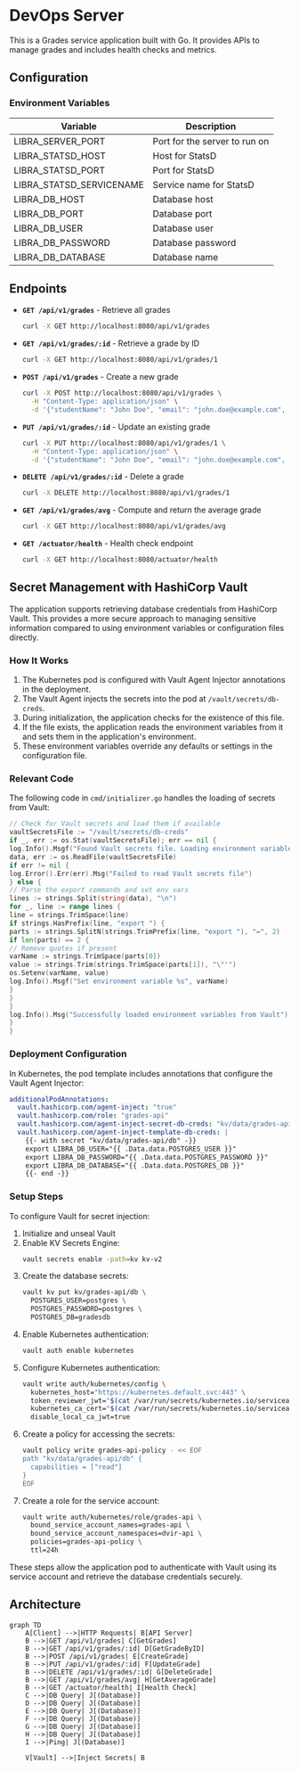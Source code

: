 # DevOps Server

This is a Grades service application built with Go.
It provides APIs to manage grades and includes health checks and metrics.

## Configuration

### Environment Variables
| Variable | Description |
|--|--|
| LIBRA_SERVER_PORT |Port for the server to run on  |
| LIBRA_STATSD_HOST | Host for StatsD |
| LIBRA_STATSD_PORT | Port for StatsD |
| LIBRA_STATSD_SERVICENAME | Service name for StatsD |
| LIBRA_DB_HOST | Database host |
| LIBRA_DB_PORT | Database port |
| LIBRA_DB_USER | Database user |
| LIBRA_DB_PASSWORD | Database password | 
| LIBRA_DB_DATABASE | Database name |

## Endpoints

-   **`GET /api/v1/grades`** - Retrieve all grades

    ```sh
    curl -X GET http://localhost:8080/api/v1/grades
    
    ```

-   **`GET /api/v1/grades/:id`** - Retrieve a grade by ID

    ```sh
    curl -X GET http://localhost:8080/api/v1/grades/1
    
    ```

-   **`POST /api/v1/grades`** - Create a new grade

    ```sh
    curl -X POST http://localhost:8080/api/v1/grades \
      -H "Content-Type: application/json" \
      -d '{"studentName": "John Doe", "email": "john.doe@example.com", "class": "Math", "grade": 90}'
    
    ```

-   **`PUT /api/v1/grades/:id`** - Update an existing grade

    ```sh
    curl -X PUT http://localhost:8080/api/v1/grades/1 \
      -H "Content-Type: application/json" \
      -d '{"studentName": "John Doe", "email": "john.doe@example.com", "class": "Math", "grade": 95}'
    
    ```

-   **`DELETE /api/v1/grades/:id`** - Delete a grade

    ```sh
    curl -X DELETE http://localhost:8080/api/v1/grades/1
    
    ```

-   **`GET /api/v1/grades/avg`** - Compute and return the average grade

    ```sh
    curl -X GET http://localhost:8080/api/v1/grades/avg
    
    ```

-   **`GET /actuator/health`** - Health check endpoint

    ```sh
    curl -X GET http://localhost:8080/actuator/health
    
    ```

## Secret Management with HashiCorp Vault

The application supports retrieving database credentials from HashiCorp Vault. This provides a more secure approach to managing sensitive information compared to using environment variables or configuration files directly.

### How It Works

1. The Kubernetes pod is configured with Vault Agent Injector annotations in the deployment.
2. The Vault Agent injects the secrets into the pod at `/vault/secrets/db-creds`.
3. During initialization, the application checks for the existence of this file.
4. If the file exists, the application reads the environment variables from it and sets them in the application's environment.
5. These environment variables override any defaults or settings in the configuration file.

### Relevant Code

The following code in `cmd/initializer.go` handles the loading of secrets from Vault:

```go
// Check for Vault secrets and load them if available
vaultSecretsFile := "/vault/secrets/db-creds"
if _, err := os.Stat(vaultSecretsFile); err == nil {
log.Info().Msgf("Found Vault secrets file. Loading environment variables from it.")
data, err := os.ReadFile(vaultSecretsFile)
if err != nil {
log.Error().Err(err).Msg("Failed to read Vault secrets file")
} else {
// Parse the export commands and set env vars
lines := strings.Split(string(data), "\n")
for _, line := range lines {
line = strings.TrimSpace(line)
if strings.HasPrefix(line, "export ") {
parts := strings.SplitN(strings.TrimPrefix(line, "export "), "=", 2)
if len(parts) == 2 {
// Remove quotes if present
varName := strings.TrimSpace(parts[0])
value := strings.Trim(strings.TrimSpace(parts[1]), "\"'")
os.Setenv(varName, value)
log.Info().Msgf("Set environment variable %s", varName)
}
}
}
log.Info().Msg("Successfully loaded environment variables from Vault")
}
}
```

### Deployment Configuration

In Kubernetes, the pod template includes annotations that configure the Vault Agent Injector:

```yaml
additionalPodAnnotations:
  vault.hashicorp.com/agent-inject: "true"
  vault.hashicorp.com/role: "grades-api"
  vault.hashicorp.com/agent-inject-secret-db-creds: "kv/data/grades-api/db"
  vault.hashicorp.com/agent-inject-template-db-creds: |
    {{- with secret "kv/data/grades-api/db" -}}
    export LIBRA_DB_USER="{{ .Data.data.POSTGRES_USER }}"
    export LIBRA_DB_PASSWORD="{{ .Data.data.POSTGRES_PASSWORD }}"
    export LIBRA_DB_DATABASE="{{ .Data.data.POSTGRES_DB }}"
    {{- end -}}
```

### Setup Steps

To configure Vault for secret injection:

1. Initialize and unseal Vault
2. Enable KV Secrets Engine:
   ```bash
   vault secrets enable -path=kv kv-v2
   ```
3. Create the database secrets:
   ```bash
   vault kv put kv/grades-api/db \
     POSTGRES_USER=postgres \
     POSTGRES_PASSWORD=postgres \
     POSTGRES_DB=gradesdb
   ```
4. Enable Kubernetes authentication:
   ```bash
   vault auth enable kubernetes
   ```
5. Configure Kubernetes authentication:
   ```bash
   vault write auth/kubernetes/config \
     kubernetes_host="https://kubernetes.default.svc:443" \
     token_reviewer_jwt="$(cat /var/run/secrets/kubernetes.io/serviceaccount/token)" \
     kubernetes_ca_cert="$(cat /var/run/secrets/kubernetes.io/serviceaccount/ca.crt)" \
     disable_local_ca_jwt=true
   ```
6. Create a policy for accessing the secrets:
   ```bash
   vault policy write grades-api-policy - << EOF
   path "kv/data/grades-api/db" {
     capabilities = ["read"]
   }
   EOF
   ```
7. Create a role for the service account:
   ```bash
   vault write auth/kubernetes/role/grades-api \
     bound_service_account_names=grades-api \
     bound_service_account_namespaces=dvir-api \
     policies=grades-api-policy \
     ttl=24h
   ```

These steps allow the application pod to authenticate with Vault using its service account and retrieve the database credentials securely.

## Architecture

```mermaid
graph TD
    A[Client] -->|HTTP Requests| B[API Server]
    B -->|GET /api/v1/grades| C[GetGrades]
    B -->|GET /api/v1/grades/:id| D[GetGradeByID]
    B -->|POST /api/v1/grades| E[CreateGrade]
    B -->|PUT /api/v1/grades/:id| F[UpdateGrade]
    B -->|DELETE /api/v1/grades/:id| G[DeleteGrade]
    B -->|GET /api/v1/grades/avg| H[GetAverageGrade]
    B -->|GET /actuator/health| I[Health Check]
    C -->|DB Query| J[(Database)]
    D -->|DB Query| J[(Database)]
    E -->|DB Query| J[(Database)]
    F -->|DB Query| J[(Database)]
    G -->|DB Query| J[(Database)]
    H -->|DB Query| J[(Database)]
    I -->|Ping| J[(Database)]
    
    V[Vault] -->|Inject Secrets| B
```
